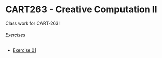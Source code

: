 # CART263 - Creative Computation II
Class work for CART-263!

###### Exercises
- [Exercise 01](https://stphnied.github.io/cart263/exercises/01-wheres-sausage-dog-plus/)

